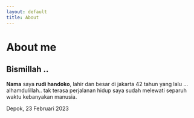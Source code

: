 ```yaml
---
layout: default
title: About
---
```


# About me

## Bismillah ..

**Nama** saya **rudi handoko**, lahir dan besar di jakarta 42 tahun yang lalu ...<br>
alhamdulillah.. tak terasa perjalanan hidup saya sudah melewati separuh waktu kebanyakan manusia.

Depok, 23 Februari 2023 
